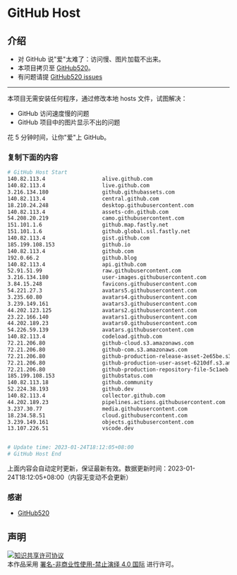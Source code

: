 # GitHub Host
## 介绍
- 对 GitHub 说"爱"太难了：访问慢、图片加载不出来。
- 本项目拷贝至 [GitHub520](https://github.com/521xueweihan/GitHub520)。
- 有问题请提 [GitHub520 issues](https://github.com/521xueweihan/GitHub520/issues/new)

---

本项目无需安装任何程序，通过修改本地 hosts 文件，试图解决：
- GitHub 访问速度慢的问题
- GitHub 项目中的图片显示不出的问题

花 5 分钟时间，让你"爱"上 GitHub。

### 复制下面的内容
```bash
# GitHub Host Start
140.82.113.4                  alive.github.com
140.82.113.4                  live.github.com
3.216.134.180                 github.githubassets.com
140.82.113.4                  central.github.com
18.210.24.248                 desktop.githubusercontent.com
140.82.113.4                  assets-cdn.github.com
54.208.20.219                 camo.githubusercontent.com
151.101.1.6                   github.map.fastly.net
151.101.1.6                   github.global.ssl.fastly.net
140.82.113.4                  gist.github.com
185.199.108.153               github.io
140.82.113.4                  github.com
192.0.66.2                    github.blog
140.82.113.4                  api.github.com
52.91.51.99                   raw.githubusercontent.com
3.216.134.180                 user-images.githubusercontent.com
3.84.15.248                   favicons.githubusercontent.com
54.221.27.3                   avatars5.githubusercontent.com
3.235.60.80                   avatars4.githubusercontent.com
3.239.149.161                 avatars3.githubusercontent.com
44.202.123.125                avatars2.githubusercontent.com
23.22.166.140                 avatars1.githubusercontent.com
44.202.189.23                 avatars0.githubusercontent.com
54.226.59.139                 avatars.githubusercontent.com
140.82.113.4                  codeload.github.com
72.21.206.80                  github-cloud.s3.amazonaws.com
72.21.206.80                  github-com.s3.amazonaws.com
72.21.206.80                  github-production-release-asset-2e65be.s3.amazonaws.com
72.21.206.80                  github-production-user-asset-6210df.s3.amazonaws.com
72.21.206.80                  github-production-repository-file-5c1aeb.s3.amazonaws.com
185.199.108.153               githubstatus.com
140.82.113.18                 github.community
52.224.38.193                 github.dev
140.82.113.4                  collector.github.com
44.202.189.23                 pipelines.actions.githubusercontent.com
3.237.30.77                   media.githubusercontent.com
18.234.58.51                  cloud.githubusercontent.com
3.239.149.161                 objects.githubusercontent.com
13.107.226.51                 vscode.dev


# Update time: 2023-01-24T18:12:05+08:00
# GitHub Host End

```
上面内容会自动定时更新，保证最新有效。数据更新时间：2023-01-24T18:12:05+08:00（内容无变动不会更新）

### 感谢

- [GitHub520](https://github.com/521xueweihan/GitHub520)

## 声明
<a rel="license" href="https://creativecommons.org/licenses/by-nc-nd/4.0/deed.zh"><img alt="知识共享许可协议" style="border-width: 0" src="https://licensebuttons.net/l/by-nc-nd/4.0/88x31.png"></a><br>本作品采用 <a rel="license" href="https://creativecommons.org/licenses/by-nc-nd/4.0/deed.zh">署名-非商业性使用-禁止演绎 4.0 国际</a> 进行许可。